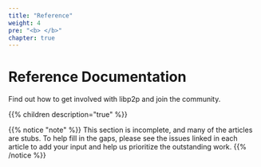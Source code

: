 ```yaml
---
title: "Reference"
weight: 4
pre: "<b> </b>"
chapter: true
---
```


# Reference Documentation

Find out how to get involved with libp2p and join the community.

{{% children description="true" %}}

{{% notice "note" %}}
This section is incomplete, and many of the articles are stubs. To help fill in
the gaps, please see the issues linked in each article to add your input and
help us prioritize the outstanding work.
{{% /notice %}}

